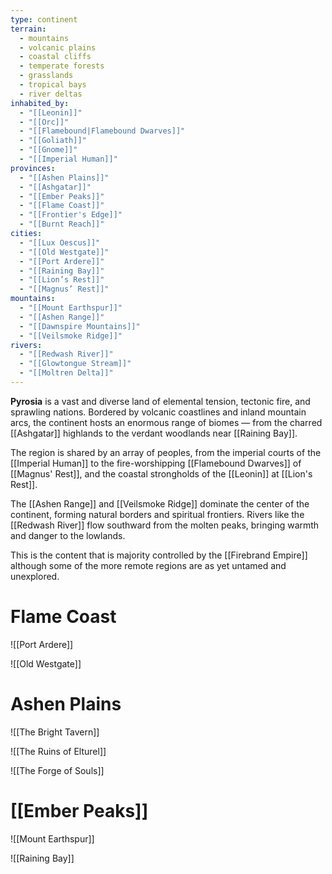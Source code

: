 ```yaml
---
type: continent
terrain:
  - mountains
  - volcanic plains
  - coastal cliffs
  - temperate forests
  - grasslands
  - tropical bays
  - river deltas
inhabited_by:
  - "[[Leonin]]"
  - "[[Orc]]"
  - "[[Flamebound|Flamebound Dwarves]]"
  - "[[Goliath]]"
  - "[[Gnome]]"
  - "[[Imperial Human]]"
provinces:
  - "[[Ashen Plains]]"
  - "[[Ashgatar]]"
  - "[[Ember Peaks]]"
  - "[[Flame Coast]]"
  - "[[Frontier's Edge]]"
  - "[[Burnt Reach]]"
cities:
  - "[[Lux Oescus]]"
  - "[[Old Westgate]]"
  - "[[Port Ardere]]"
  - "[[Raining Bay]]"
  - "[[Lion’s Rest]]"
  - "[[Magnus’ Rest]]"
mountains:
  - "[[Mount Earthspur]]"
  - "[[Ashen Range]]"
  - "[[Dawnspire Mountains]]"
  - "[[Veilsmoke Ridge]]"
rivers:
  - "[[Redwash River]]"
  - "[[Glowtongue Stream]]"
  - "[[Moltren Delta]]"
---
```




**Pyrosia** is a vast and diverse land of elemental tension, tectonic fire, and sprawling nations. Bordered by volcanic coastlines and inland mountain arcs, the continent hosts an enormous range of biomes — from the charred [[Ashgatar]] highlands to the verdant woodlands near [[Raining Bay]].

The region is shared by an array of peoples, from the imperial courts of the [[Imperial Human]] to the fire-worshipping [[Flamebound Dwarves]] of [[Magnus' Rest]], and the coastal strongholds of the [[Leonin]] at [[Lion's Rest]].

The [[Ashen Range]] and [[Veilsmoke Ridge]] dominate the center of the continent, forming natural borders and spiritual frontiers. Rivers like the [[Redwash River]] flow southward from the molten peaks, bringing warmth and danger to the lowlands.



This is the content that is majority controlled by the [[Firebrand Empire]] although some of the more remote regions are as yet untamed and unexplored. 

# Flame Coast

![[Port Ardere]]

![[Old Westgate]]

# Ashen Plains

![[The Bright Tavern]]

![[The Ruins of Elturel]]

![[The Forge of Souls]]

# [[Ember Peaks]]

![[Mount Earthspur]]

![[Raining Bay]]